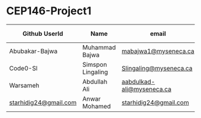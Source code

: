 # CEP146-Project1
|Github UserId         | Name             | email                          | Student Number|
|----------------------|------------------|------------------------------- |---------------|
|Abubakar-Bajwa        |Muhammad Bajwa    | mabajwa1@myseneca.ca           |122423254      |
|Code0-Sl              |Simspon Lingaling |Slingaling@myseneca.ca          | 100624253     |
|Warsameh              |Abdullah Ali      | aabdulkad-ali@myseneca.ca      |125022251      |
|starhidig24@gmail.com |Anwar Mohamed     |starhidig24@gmail.com|106806250 |               |

